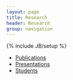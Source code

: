 ```yaml
---
layout: page
title: Research
header: Research
group: navigation
---
```

{% include JB/setup %}

- [Publications](publications.html)
- [Presentations](presentations.html)
- [Students](students.html)
